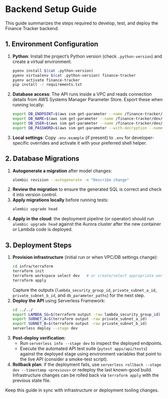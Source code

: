 # Backend Setup Guide

This guide summarizes the steps required to develop, test, and deploy the Finance Tracker backend.

## 1. Environment Configuration

1. **Python**: Install the project’s Python version (check `.python-version`) and create a virtual environment.
   ```bash
   pyenv install $(cat .python-version)
   pyenv virtualenv $(cat .python-version) finance-tracker
   pyenv activate finance-tracker
   pip install -r requirements.txt
   ```
2. **Database access**: The API runs inside a VPC and reads connection details from AWS Systems Manager Parameter Store. Export these when running locally:
   ```bash
   export DB_ENDPOINT=$(aws ssm get-parameter --name /finance-tracker/dev/db/endpoint --query 'Parameter.Value' --output text)
   export DB_NAME=$(aws ssm get-parameter --name /finance-tracker/dev/db/name --query 'Parameter.Value' --output text)
   export DB_USER=$(aws ssm get-parameter --name /finance-tracker/dev/db/user --query 'Parameter.Value' --output text)
   export DB_PASSWORD=$(aws ssm get-parameter --with-decryption --name /finance-tracker/dev/db/password --query 'Parameter.Value' --output text)
   ```
3. **Local settings**: Copy `.env.example` (if present) to `.env` for developer-specific overrides and activate it with your preferred shell helper.

## 2. Database Migrations

1. **Autogenerate a migration** after model changes:
   ```bash
   alembic revision --autogenerate -m "Describe change"
   ```
2. **Review the migration** to ensure the generated SQL is correct and check it into version control.
3. **Apply migrations locally** before running tests:
   ```bash
   alembic upgrade head
   ```
4. **Apply in the cloud**: the deployment pipeline (or operator) should run `alembic upgrade head` against the Aurora cluster after the new container or Lambda code is deployed.

## 3. Deployment Steps

1. **Provision infrastructure** (initial run or when VPC/DB settings change):
   ```bash
   cd infra/terraform
   terraform init
   terraform workspace select dev   # or create/select appropriate workspace
   terraform apply
   ```
   Capture the outputs (`lambda_security_group_id`, `private_subnet_a_id`, `private_subnet_b_id`, and `db_parameter_paths`) for the next step.
2. **Deploy the API** using Serverless Framework:
   ```bash
   cd ../../
   export LAMBDA_SG=$(terraform output -raw lambda_security_group_id)
   export SUBNET_A=$(terraform output -raw private_subnet_a_id)
   export SUBNET_B=$(terraform output -raw private_subnet_b_id)
   serverless deploy --stage dev
   ```
3. **Post-deploy verification**:
   - Run `serverless info --stage dev` to inspect the deployed endpoints.
   - Execute the automated API test suite (`pytest apps/api/tests`) against the deployed stage using environment variables that point to the live API (consider a smoke-test script).
4. **Rollback plan**: if the deployment fails, use `serverless rollback --stage dev --timestamp <previous>` or redeploy the last known-good build. Infrastructure changes can be rolled back via `terraform apply` with the previous state file.

Keep this guide in sync with infrastructure or deployment tooling changes.
